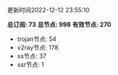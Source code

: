 更新时间2022-12-12 23:55:10

**总订阅: 73**
**总节点: 998**
**有效节点: 270**
- trojan节点: 54
- v2ray节点: 178
- ss节点: 37
- ssr节点: 1
